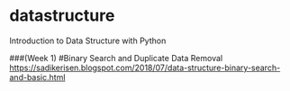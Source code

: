 # datastructure
Introduction to Data Structure with Python


###(Week 1)
#Binary Search and Duplicate Data Removal
https://sadikerisen.blogspot.com/2018/07/data-structure-binary-search-and-basic.html
